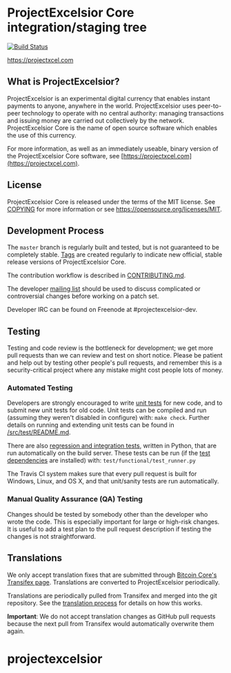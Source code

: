 ProjectExcelsior Core integration/staging tree
=====================================

[![Build Status](https://travis-ci.org/projectexcelsior-project/projectexcelsior.svg?branch=master)](https://travis-ci.org/projectexcelsior-project/projectexcelsior)

https://projectxcel.com

What is ProjectExcelsior?
----------------

ProjectExcelsior is an experimental digital currency that enables instant payments to
anyone, anywhere in the world. ProjectExcelsior uses peer-to-peer technology to operate
with no central authority: managing transactions and issuing money are carried
out collectively by the network. ProjectExcelsior Core is the name of open source
software which enables the use of this currency.

For more information, as well as an immediately useable, binary version of
the ProjectExcelsior Core software, see [https://projectxcel.com](https://projectxcel.com).

License
-------

ProjectExcelsior Core is released under the terms of the MIT license. See [COPYING](COPYING) for more
information or see https://opensource.org/licenses/MIT.

Development Process
-------------------

The `master` branch is regularly built and tested, but is not guaranteed to be
completely stable. [Tags](https://github.com/projectexcelsior-project/projectexcelsior/tags) are created
regularly to indicate new official, stable release versions of ProjectExcelsior Core.

The contribution workflow is described in [CONTRIBUTING.md](CONTRIBUTING.md).

The developer [mailing list](https://groups.google.com/forum/#!forum/projectexcelsior-dev)
should be used to discuss complicated or controversial changes before working
on a patch set.

Developer IRC can be found on Freenode at #projectexcelsior-dev.

Testing
-------

Testing and code review is the bottleneck for development; we get more pull
requests than we can review and test on short notice. Please be patient and help out by testing
other people's pull requests, and remember this is a security-critical project where any mistake might cost people
lots of money.

### Automated Testing

Developers are strongly encouraged to write [unit tests](src/test/README.md) for new code, and to
submit new unit tests for old code. Unit tests can be compiled and run
(assuming they weren't disabled in configure) with: `make check`. Further details on running
and extending unit tests can be found in [/src/test/README.md](/src/test/README.md).

There are also [regression and integration tests](/test), written
in Python, that are run automatically on the build server.
These tests can be run (if the [test dependencies](/test) are installed) with: `test/functional/test_runner.py`

The Travis CI system makes sure that every pull request is built for Windows, Linux, and OS X, and that unit/sanity tests are run automatically.

### Manual Quality Assurance (QA) Testing

Changes should be tested by somebody other than the developer who wrote the
code. This is especially important for large or high-risk changes. It is useful
to add a test plan to the pull request description if testing the changes is
not straightforward.

Translations
------------

We only accept translation fixes that are submitted through [Bitcoin Core's Transifex page](https://www.transifex.com/projects/p/bitcoin/).
Translations are converted to ProjectExcelsior periodically.

Translations are periodically pulled from Transifex and merged into the git repository. See the
[translation process](doc/translation_process.md) for details on how this works.

**Important**: We do not accept translation changes as GitHub pull requests because the next
pull from Transifex would automatically overwrite them again.
# projectexcelsior
